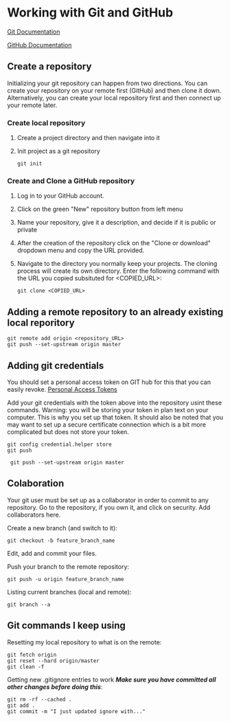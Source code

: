 # Working with Git and GitHub

[Git Documentation](https://www.git-scm.com/docs)

[GitHub Documentation](https://www.git-scm.com/docs)

## Create a repository

Initializing your git repository can happen from two directions. You can create your repository on your remote first (GitHub) and then clone it down. Alternatively, you can create your local repository first and then connect up your remote later.

### Create local repository

1. Create a project directory and then navigate into it

2. Init project as a git repository

   ```git
   git init
   ```

### Create and Clone a GitHub repository

1. Log in to your GitHub account.

2. Click on the green "New" repository button from left menu

3. Name your repository, give it a description, and decide if it is public or private

4. After the creation of the repository click on the "Clone or download" dropdown menu and copy the URL provided.

5. Navigate to the directory you normally keep your projects. The cloning process will create its own directory. Enter the following command with the URL you copied subsituted for <COPIED_URL>:

   ```git
   git clone <COPIED_URL>
   ``` 

## Adding a remote repository to an already existing local reporitory

```git
git remote add origin <repository_URL>
git push --set-upstream origin master
```

## Adding git credentials

You should set a personal access token on GIT hub for this that you can easily revoke. [Personal Access Tokens](https://github.com/settings/tokens)

Add your git credentials with the token above into the repository usint these commands. Warning: you will be storing your token in plan text on your computer. This is why you set up that token. It should also be noted that you may want to set up a secure certificate connection which is a bit more complicated but does not store your token.

```git
git config credential.helper store
git push
```

```git
 git push --set-upstream origin master
 ```
 
 ## Colaboration

Your git user must be set up as a collaborator in order to commit to any repository. Go to the repository, if you own it, and click on security. Add collaborators here.

Create a new branch (and switch to it):

```git
git checkout -b feature_branch_name
```

Edit, add and commit your files.

Push your branch to the remote repository:

```git
git push -u origin feature_branch_name
```

Listing current branches (local and remote):

```git
git branch --a
```

## Git commands I keep using

Resetting my local repository to what is on the remote:

```git
git fetch origin
git reset --hard origin/master
git clean -f
```

Getting new .gitignore entries to work ***Make sure you have committed all other changes before doing this***:

```git
git rm -rf --cached .
git add .
git commit -m "I just updated ignore with..."
```
